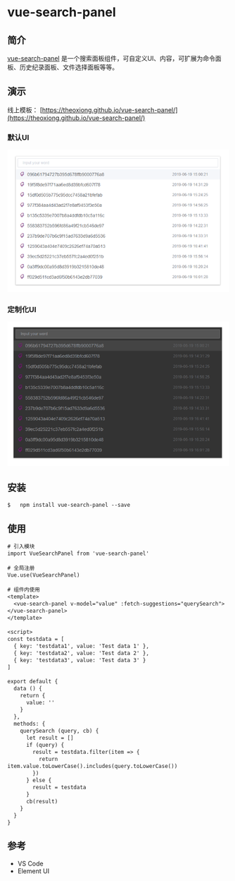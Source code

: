 # vue-search-panel

## 简介
[vue-search-panel](https://github.com/TheoXiong/vue-search-panel) 是一个搜索面板组件，可自定义UI、内容，可扩展为命令面板、历史纪录面板、文件选择面板等等。


## 演示

线上模板： [https://theoxiong.github.io/vue-search-panel/](https://theoxiong.github.io/vue-search-panel/) 

### 默认UI
![demo](./light.png)

### 定制化UI
![demo](./dark.png)

## 安装
``` 
$   npm install vue-search-panel --save
```

## 使用
```
# 引入模块
import VueSearchPanel from 'vue-search-panel'

# 全局注册
Vue.use(VueSearchPanel)

# 组件内使用
<template>
  <vue-search-panel v-model="value" :fetch-suggestions="querySearch"></vue-search-panel>
</template>

<script>
const testdata = [
  { key: 'testdata1', value: 'Test data 1' },
  { key: 'testdata2', value: 'Test data 2' },
  { key: 'testdata3', value: 'Test data 3' }
]

export default {
  data () {
    return {
      value: ''
    }
  },
  methods: {
    querySearch (query, cb) {
      let result = []
      if (query) {
        result = testdata.filter(item => {
          return item.value.toLowerCase().includes(query.toLowerCase())
        })
      } else {
        result = testdata
      }
      cb(result)
    }
  }
}
```

## 参考
- VS Code
- Element UI



